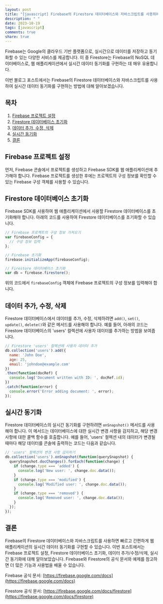 ```yaml
---
layout: post
title: "[javascript] Firebase의 Firestore 데이터베이스와 자바스크립트를 사용하여 실시간 데이터 동기화 구현하기"
description: " "
date: 2023-10-19
tags: [javascript]
comments: true
share: true
---
```


Firebase는 Google의 클라우드 기반 플랫폼으로, 실시간으로 데이터를 저장하고 동기화할 수 있는 다양한 서비스를 제공합니다. 이 중 Firestore는 Firebase의 NoSQL 데이터베이스로, 웹 애플리케이션에서 실시간 데이터 동기화를 구현하는 데 매우 유용합니다.

이번 블로그 포스트에서는 Firebase의 Firestore 데이터베이스와 자바스크립트를 사용하여 실시간 데이터 동기화를 구현하는 방법에 대해 알아보겠습니다.

## 목차
1. [Firebase 프로젝트 설정](#firebase-프로젝트-설정)
2. [Firestore 데이터베이스 초기화](#firestore-데이터베이스-초기화)
3. [데이터 추가, 수정, 삭제](#데이터-추가-수정-삭제)
4. [실시간 동기화](#실시간-동기화)
5. [결론](#결론)

## Firebase 프로젝트 설정

먼저, Firebase 콘솔에서 프로젝트를 생성하고 Firebase SDK를 웹 애플리케이션에 추가해야 합니다. Firebase 프로젝트를 생성한 후에는 프로젝트의 구성 정보를 확인할 수 있는 Firebase 구성 객체를 사용할 수 있습니다.

## Firestore 데이터베이스 초기화

Firebase SDK를 사용하여 웹 애플리케이션에서 사용할 Firestore 데이터베이스를 초기화해야 합니다. 아래의 코드를 사용하여 Firestore 데이터베이스를 초기화할 수 있습니다.

```javascript
// Firebase 프로젝트의 구성 정보 가져오기
var firebaseConfig = {
  // 구성 정보 입력
};

// Firebase 초기화
firebase.initializeApp(firebaseConfig);

// Firestore 데이터베이스 초기화
var db = firebase.firestore();
```

위의 코드에서 `firebaseConfig` 객체에 Firebase 프로젝트의 구성 정보를 입력해야 합니다.

## 데이터 추가, 수정, 삭제

Firestore 데이터베이스에서 데이터를 추가, 수정, 삭제하려면 `add()`, `set()`, `update()`, `delete()`와 같은 메서드를 사용해야 합니다. 예를 들어, 아래의 코드는 Firestore 데이터베이스의 'users' 컬렉션에 사용자 데이터를 추가하는 방법을 보여줍니다.

```javascript
// Firestore 'users' 컬렉션에 사용자 데이터 추가
db.collection('users').add({
  name: 'John Doe',
  age: 25,
  email: 'johndoe@example.com'
})
.then(function(docRef) {
  console.log('Document written with ID: ', docRef.id);
})
.catch(function(error) {
  console.error('Error adding document: ', error);
});
```

## 실시간 동기화

Firestore 데이터베이스의 실시간 동기화를 구현하려면 `onSnapshot()` 메서드를 사용해야 합니다. 이 메서드는 데이터베이스에 대한 실시간 변경 사항을 감지하고, 해당 변경 사항에 대한 콜백 함수를 호출합니다. 예를 들어, 'users' 컬렉션 내의 데이터가 변경될 때마다 해당 데이터를 콘솔에 출력하는 코드는 다음과 같습니다.

```javascript
// 'users' 컬렉션의 변경 사항 감지하기
db.collection('users').onSnapshot(function(querySnapshot) {
  querySnapshot.docChanges().forEach(function(change) {
    if (change.type === 'added') {
      console.log('New user: ', change.doc.data());
    }
    if (change.type === 'modified') {
      console.log('Modified user: ', change.doc.data());
    }
    if (change.type === 'removed') {
      console.log('Removed user: ', change.doc.data());
    }
  });
});
```

## 결론

Firebase의 Firestore 데이터베이스와 자바스크립트를 사용하면 빠르고 간편하게 웹 애플리케이션의 실시간 데이터 동기화를 구현할 수 있습니다. 이번 포스트에서는 Firebase 프로젝트 설정, Firestore 데이터베이스 초기화, 데이터 추가/수정/삭제, 실시간 동기화에 대해 알아보았습니다. Firebase와 Firestore의 공식 문서와 예제를 참고하면 더 많은 기능과 사용법을 배울 수 있습니다.

Firebase 공식 문서: [https://firebase.google.com/docs](https://firebase.google.com/docs)

Firestore 공식 문서: [https://firebase.google.com/docs/firestore](https://firebase.google.com/docs/firestore)